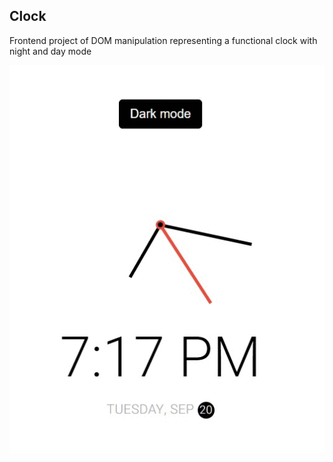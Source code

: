 ## Clock

Frontend project of DOM manipulation representing a functional clock with night and day mode

![img](/assets/clock.gif)
